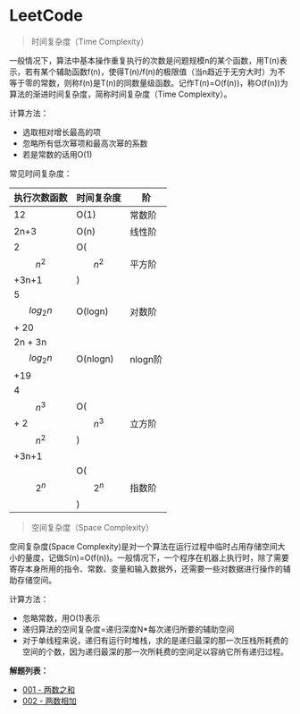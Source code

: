 # LeetCode

> 时间复杂度（Time Complexity）

一般情况下，算法中基本操作重复执行的次数是问题规模n的某个函数，用T(n)表示，若有某个辅助函数f(n)，使得T(n)/f(n)的极限值（当n趋近于无穷大时）为不等于零的常数，则称f(n)是T(n)的同数量级函数。记作T(n)=O(f(n))，称O(f(n))为算法的渐进时间复杂度，简称时间复杂度（Time Complexity）。

计算方法：
- 选取相对增长最高的项 
- 忽略所有低次幂项和最高次幂的系数
- 若是常数的话用O(1)

常见时间复杂度：


执行次数函数                | 时间复杂度    | 阶
---                        |    ---       | ---
12                         |  O(1)        | 常数阶
2n+3                       |  O(n)        | 线性阶
2$$n^2$$+3n+1             |  O($$n^2$$)  | 平方阶
5$$log_2{n}$$ + 20        |  O(logn)     | 对数阶
2n + 3n$$log_2{n}$$ +19   |  O(nlogn)    | nlogn阶
4$$n^3$$ + 2$$n^2$$+3n+1  |  O($$n^3$$)  | 立方阶
$$2^n$$                    |  O($$2^n$$)  | 指数阶


> 空间复杂度（Space Complexity）

空间复杂度(Space Complexity)是对一个算法在运行过程中临时占用存储空间大小的量度，记做S(n)=O(f(n))。一般情况下，一个程序在机器上执行时，除了需要寄存本身所用的指令、常数、变量和输入数据外，还需要一些对数据进行操作的辅助存储空间。

计算方法：

- 忽略常数，用O(1)表示 
- 递归算法的空间复杂度=递归深度N*每次递归所要的辅助空间 
- 对于单线程来说，递归有运行时堆栈，求的是递归最深的那一次压栈所耗费的空间的个数，因为递归最深的那一次所耗费的空间足以容纳它所有递归过程。


**解题列表：**

- [001 - 两数之和](https://zzuli-tech.github.io/interview/leetcode/001.TwoSum.html)
- [002 - 两数相加](https://zzuli-tech.github.io/interview/leetcode/002.AddTwoNumbers.html)
